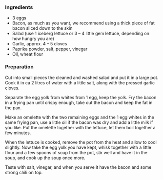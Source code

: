 
### Ingredients
- 3 eggs
- Bacon, as much as you want, we recommend using a thick piece of fat bacon sliced down to the skin
- Salad (use 1 iceberg lettuce or 3 – 4 little gem lettuce, depending on how hungry you are)
- Garlic, approx. 4 – 5 cloves
- Paprika powder, salt, pepper, vinegar
- Oil, wheat flour

### Preparation
Cut into small pieces the cleaned and washed salad and put it in a large pot. Cook it in ca 2 litres of water with a little salt, along with the pressed garlic cloves.

 Separate the egg yolk from whites from 1 egg, keep the yolk. Fry the bacon in a frying pan until crispy enough, take out the bacon and keep the fat in the pan.

 Make an omelette with the two remaining eggs and the 1 egg whites in the same frying pan, use a little oil if the bacon was dry and add a little milk if you like. Put the omelette together with the lettuce, let them boil together a few minutes.

 When the lettuce is cooked, remove the pot from the heat and allow to cool slightly. Now take the egg yolk you have kept, whisk together with a little flour and a few spoons of soup from the pot, stir well and have it in the soup, and cook up the soup once more.

 Taste with salt, vinegar, and when you serve it have the bacon and some strong chili on top.  
